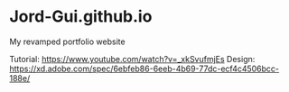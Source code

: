 # Jord-Gui.github.io
My revamped portfolio website

Tutorial: https://www.youtube.com/watch?v=_xkSvufmjEs
Design: https://xd.adobe.com/spec/6ebfeb86-6eeb-4b69-77dc-ecf4c4506bcc-188e/
